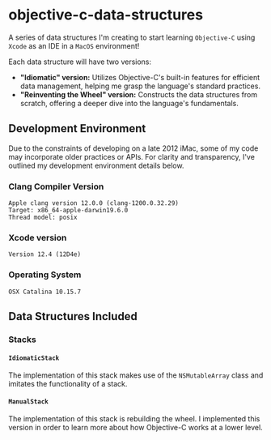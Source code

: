 # objective-c-data-structures
A series of data structures I'm creating to start learning `Objective-C` using `Xcode` as an IDE in a `MacOS` environment!

Each data structure will have two versions:
- **"Idiomatic" version:** Utilizes Objective-C's built-in features for efficient data management, helping me grasp the language's standard practices.
- **"Reinventing the Wheel" version:** Constructs the data structures from scratch, offering a deeper dive into the language's fundamentals.

## Development Environment
Due to the constraints of developing on a late 2012 iMac, some of my code may incorporate older practices or APIs. For clarity and transparency, I've outlined my development environment details below.

### Clang Compiler Version
```
Apple clang version 12.0.0 (clang-1200.0.32.29)
Target: x86_64-apple-darwin19.6.0
Thread model: posix
```

### Xcode version
```
Version 12.4 (12D4e)
```

### Operating System
```
OSX Catalina 10.15.7
```


## Data Structures Included

### Stacks

#### `IdiomaticStack`
The implementation of this stack makes use of the `NSMutableArray` class and imitates the functionality of a stack.

#### `ManualStack`
The implementation of this stack is rebuilding the wheel. I implemented this version in order to learn more about how Objective-C works at a lower level.
